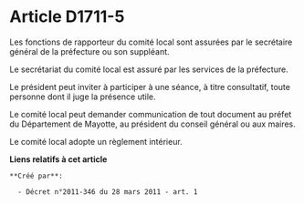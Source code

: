 # Article D1711-5

Les fonctions de rapporteur du comité local sont assurées par le secrétaire général de la préfecture ou son suppléant. 

Le secrétariat du comité local est assuré par les services de la préfecture. 

Le président peut inviter à participer à une séance, à titre consultatif, toute personne dont il juge la présence utile. 

Le comité local peut demander communication de tout document au préfet du Département de Mayotte, au président du conseil
général ou aux maires. 

Le comité local adopte un règlement intérieur.

**Liens relatifs à cet article**

	**Créé par**:

	  - Décret n°2011-346 du 28 mars 2011 - art. 1
